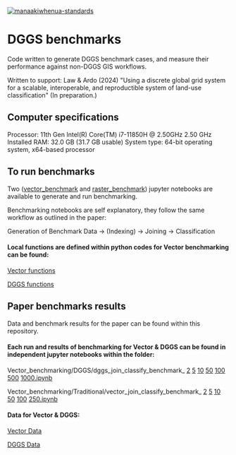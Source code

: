 [![manaakiwhenua-standards](https://github.com/manaakiwhenua/dggsBenchmarks/workflows/manaakiwhenua-standards/badge.svg)](https://github.com/manaakiwhenua/manaakiwhenua-standards)

# DGGS benchmarks

Code written to generate DGGS benchmark cases, and measure their performance against non-DGGS GIS workflows.

Written to support: Law & Ardo (2024) "Using a discrete global grid system for a scalable, interoperable, and reproductible system of land-use classification" (In preparation.)

## Computer specifications
Processor: 11th Gen Intel(R) Core(TM) i7-11850H @ 2.50GHz   2.50 GHz
Installed RAM: 32.0 GB (31.7 GB usable)
System type: 64-bit operating system, x64-based processor

## To run benchmarks

Two ([vector_benchmark](vector_benchmark.ipynb) and [raster_benchmark](raster_benchmark.ipynb)) jupyter notebooks are available to generate and run benchmarking.

Benchmarking notebooks are self explanatory, they  follow the same workflow as outlined in the paper:

Generation of Benchmark Data -> (Indexing) -> Joining -> Classification

#### Local functions are defined within python codes for Vector benchmarking can be found:
[Vector functions](Vector_benchmarking/Vector_funcs.py)

[DGGS functions](Vector_benchmarking/DGGS_funcs.py)


## Paper benchmarks results

Data and benchmark results for the paper can be found within this repository.

#### Each run and results of benchmarking for Vector & DGGS can be found in independent jupyter notebooks within the folder:

Vector_benchmarking/DGGS/dggs_join_classify_benchmark_
[2](Vector_benchmarking/DGGS/dggs_join_classify_benchmark_2.ipynb)
[5](Vector_benchmarking/DGGS/dggs_join_classify_benchmark_5.ipynb)
[10](Vector_benchmarking/DGGS/dggs_join_classify_benchmark_10.ipynb)
[50](Vector_benchmarking/DGGS/dggs_join_classify_benchmark_50.ipynb)
[100](Vector_benchmarking/DGGS/dggs_join_classify_benchmark_100.ipynb)
[500](Vector_benchmarking/DGGS/dggs_join_classify_benchmark_500.ipynb)
[1000.ipynb](Vector_benchmarking/DGGS/dggs_join_classify_benchmark_1000.ipynb)

Vector_benchmarking/Traditional/vector_join_classify_benchmark_
[2](Vector_benchmarking/Traditional/vector_join_classify_benchmark_2.ipynb)
[5](Vector_benchmarking/Traditional/vector_join_classify_benchmark_5.ipynb)
[10](Vector_benchmarking/Traditional/vector_join_classify_benchmark_10.ipynb)
[50](Vector_benchmarking/Traditional/vector__join_classify_benchmark_50.ipynb)
[100](Vector_benchmarking/Traditional/vector_join_classify_benchmark_100.ipynb)
[250.ipynb](Vector_benchmarking/Traditional/vector_join_classify_benchmark_250.ipynb)

#### Data for Vector & DGGS:

[Vector Data](Vector_benchmarking/Traditional/vector_1000)

[DGGS Data](Vector_benchmarking/DGGS/vector_1000)